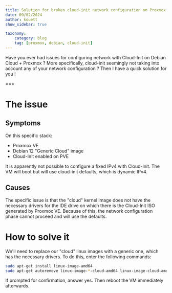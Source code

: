 ```yaml
---
title: Solution for broken cloud-init network configuration on Proxmox + Debian Cloud
date: 09/02/2024
author: kouett
show_sidebar: true

taxonomy:
	category: blog
	tag: [proxmox, debian, cloud-init]
---
```


Have you ever had issues for configuring network with Cloud-Init on Debian Cloud + Proxmox ? More specifically, cloud-init seemingly not taking into account any of your network configuration ? Then I have a quick solution for you !

===

# The issue


## Symptoms
On this specific stack:
- Proxmox VE
- Debian 12 "Generic Cloud" image
- Cloud-Init enabled on PVE

It is apparently not possible to configure a fixed IPv4 with Cloud-Init. The VM will boot but will use cloud-init defaults, which is dynamic IPv4.


## Causes
The specific issue is that the "cloud" kernel image does not have the necessary drivers for the IDE drive on which there is the Cloud-Init ISO generated by Proxmox VE. Because of this, the network configuration phase cannot proceed and will use the defaults.


# How to solve it
We'll need to replace our "cloud" linux images with a generic one, which has the necessary drivers.
To do this, enter the following commands:
```sh
sudo apt-get install linux-image-amd64
sudo apt-get autoremove linux-image-*-cloud-amd64 linux-image-cloud-amd64
```
If prompted for confirmation, answer yes. Then reboot the VM immediately afterwards.
